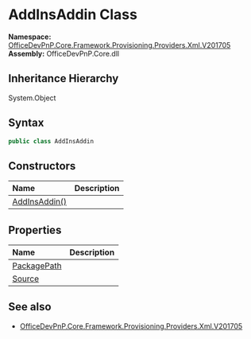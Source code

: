 # AddInsAddin Class
  

**Namespace:** [OfficeDevPnP.Core.Framework.Provisioning.Providers.Xml.V201705](OfficeDevPnP.Core.Framework.Provisioning.Providers.Xml.V201705.md)  
**Assembly:** OfficeDevPnP.Core.dll  
## Inheritance Hierarchy
System.Object  
## Syntax
```C#
public class AddInsAddin
```
## Constructors
|**Name**|**Description**|
|:-----|:-----|
| [AddInsAddin()](OfficeDevPnP.Core.Framework.Provisioning.Providers.Xml.V201705.AddInsAddin.ctor1.md) |  
## Properties
|**Name**|**Description**|
|:-----|:-----|
| [PackagePath](OfficeDevPnP.Core.Framework.Provisioning.Providers.Xml.V201705.AddInsAddin.PackagePath.md) | 
| [Source](OfficeDevPnP.Core.Framework.Provisioning.Providers.Xml.V201705.AddInsAddin.Source.md) | 
## See also
- [OfficeDevPnP.Core.Framework.Provisioning.Providers.Xml.V201705](OfficeDevPnP.Core.Framework.Provisioning.Providers.Xml.V201705.md)
